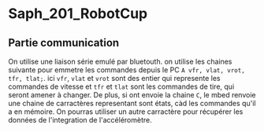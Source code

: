# Saph_201_RobotCup

## Partie communication
On utilise une liaison série emulé par bluetouth.
on utilise les chaines suivante pour emmetre les commandes depuis le PC `A vfr, vlat, vrot, tfr, tlat;`. ici `vfr`, `vlat` et `vrot` sont des entier qui represente les commandes de vitesse et `tfr` et `tlat` sont les commandes de tire, qui seront amener à changer.
De plus, si ont envoie la chaine `C`, le mbed renvoie une chaine de carractères representant sont états, càd les commandes qu'il a en mémoire. On pourras utiliser un autre carractère pour récupérer les données de l'integration de l'accéléromètre.
